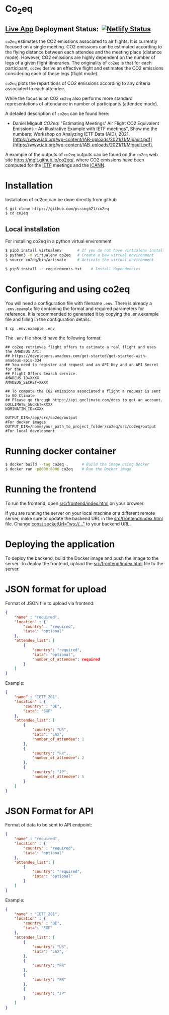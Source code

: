 # Co<sub>2</sub>eq
 ## [Live App](https://co2eq.netlify.app) Deployment Status:&nbsp; [![Netlify Status](https://api.netlify.com/api/v1/badges/d8891a86-be1d-4e5a-8789-b4592385910a/deploy-status)](https://app.netlify.com/sites/co2eq/deploys)

`co2eq` estimates the CO2 emissions associated to air flights.
It is currently focused on a single meeting. 
CO2 emissions can be estimated according to the flying distance between each attendee and the meeting place (distance mode). 
However, CO2 emissions are highly dependent on the number of legs of a given flight itineraries. 
The originality of `co2eq` is that for each participant, `co2eq` derive an effective flight and estimates the CO2 emissions considering each of these legs (flight mode).

`co2eq` plots the repartitions of CO2 emissions according to any criteria associated to each attendee.

While the focus is on C02 `co2eq` also performs more standard representations of attendance in number of participants (attendee mode).

A detailed description of `co2eq` can be found here:

* Daniel Migault *CO2eq*: "Estimating Meetings' Air Flight CO2 Equivalent Emissions - An Illustrative Example with IETF meetings", Show me the numbers: Workshop on Analyzing IETF Data (AID), 2021. [https://www.iab.org/wp-content/IAB-uploads/2021/11/Migault.pdf](https://www.iab.org/wp-content/IAB-uploads/2021/11/Migault.pdf). 


A example of the outputs of `co2eq` outputs can be found on the `co2eq` web site https://mglt.github.io/co2eq/, 
where CO2 emissions have been computed for the [IETF](https://mglt.github.io/co2eq/IETF/IETF/) meetings and the [ICANN](https://mglt.github.io/co2eq/ICANN/ICANN/).

# Installation 

Installation of co2eq can be done directly from github

```bash
$ git clone https://github.com/pssingh21/co2eq
$ cd co2eq
```
## Local installation

For installing co2eq in a python virtual environment
```bash
$ pip3 install virtualenv       # If you do not have virtualenv installed
$ python3 -m virtualenv co2eq   # Create a bew virtual environment
$ source co2eq/bin/activate     # Activate the virtual environment 
```
```bash
$ pip3 install -r requirements.txt    # Install dependencies
```


# Configuring and using co2eq

You will need a configuration file with filename `.env`. There is already a `.env.example` file contaning the format and required parameters for reference. 
It is recommended to generated it by copying the .env.example file and filling in the configuration details.

```bash
$ cp .env.example .env
```

The `.env` file should have the following format:
```
## co2eq retrieves flight offers to estimate a real flight and uses the AMADEUS API:
## https://developers.amadeus.com/get-started/get-started-with-amadeus-apis-334
## You need to register and request and an API Key and an API Secret for the 
## Flight Offers Search service.
AMADEUS_ID=XXXX
AMADEUS_SECRET=XXXX

## To compute the CO2 emissions associated a flight a request is sent to GO Climate 
## Please go through https://api.goclimate.com/docs to get an account.
GOCLIMATE_SECRET=XXXX
NOMINATIM_ID=XXXX

OUTPUT_DIR=/app/src/co2eq/output                                        #For docker images
OUTPUT_DIR=/home/your_path_to_project_folder/co2eq/src/co2eq/output     #For local development

```

# Running docker container

```bash
$ docker build --tag co2eq .      # Build the image using Docker
$ docker run -p8000:8000 co2eq    # Run the Docker image
```

# Running the frontend

To run the frontend, open [src/frontend/index.html](src/frontend/index.html) on your browser.

If you are running the server on your local machine or a different remote server, make sure to update the backend URL in the [src/frontend/index.html](src/frontend/index.html) file. Change [const socketUrl="ws://..."](https://github.com/pssingh21/co2eq/blob/68983eb8c7506031cb830c9e6989fca2e2028db9/src/frontend/index.html#L325) to your backend URL.

# Deploying the application

To deploy the backend, build the Docker image and push the image to the server. 
To deploy the frontend, upload the [src/frontend/index.html](src/frontend/index.html) file to the server.

# JSON format for upload
Format of JSON file to upload via frontend:
```json
{ 
    "name" : "required", 
    "location" : { 
        "country" : "required", 
        "iata": "optional"
    },
    "attendee_list": [
        {
            "country": "required",
            "iata": "optional",
            "number_of_attendee": required
        }
    ]                                    
}
```
Example:
```json
{ 
    "name" : "IETF_201", 
    "location" : { 
        "country" : "DE", 
        "iata": "SXF"
    },
    "attendee_list": [
        {
            "country": "US",
            "iata": "LAX",
            "number_of_attendee": 1
        },
        {
            "country": "FR",
            "number_of_attendee": 2
        },
        {
            "country": "JP",
            "number_of_attendee": 5
        }
    ]                                    
}

```

# JSON Format for API
Format of data to be sent to API endpoint:
```json
{ 
    "name" : "required", 
    "location" : { 
        "country" : "required", 
        "iata": "optional"
    },
    "attendee_list": [
        {
            "country": "required",
            "iata": "optional"
        }
    ]                                    
}
```
Example:
```json
{ 
    "name" : "IETF_201", 
    "location" : { 
        "country" : "DE", 
        "iata": "SXF"
    },
    "attendee_list": [
        {
            "country": "US",
            "iata": "LAX",
        },
        {
            "country": "FR"
        },
        {
            "country": "FR"
        },
        {
            "country": "JP"
        }
    ]                                    
}

```


